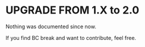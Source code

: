 UPGRADE FROM 1.X to 2.0
=======================

Nothing was documented since now.

If you find BC break and want to contribute, feel free.
